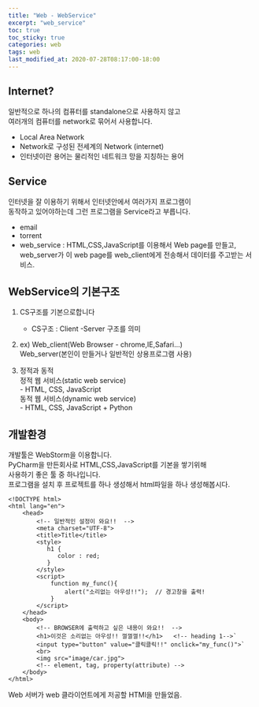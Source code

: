 ```yaml
---
title: "Web - WebService"
excerpt: "web_service"
toc: true
toc_sticky: true
categories: web
tags: web
last_modified_at: 2020-07-28T08:17:00-18:00
---
```

## Internet?
일반적으로 하나의 컴퓨터를 standalone으로 사용하지 않고  
여러개의 컴퓨터를 network로 묶어서 사용합니다.
- Local Area Network  
- Network로 구성된 전세계의 Network (internet)  
- 인터넷이란 용어는 물리적인 네트워크 망을 지칭하는 용어  


## Service
인터넷을 잘 이용하기 위해서 인터넷안에서 여러가지 프로그램이  
동작하고 있어야하는데 그런  프로그램을 Service라고 부릅니다.  
- email  
- torrent  
- web_service : HTML,CSS,JavaScript를 이용해서 Web page를 만들고,  
		web_server가 이 web page를 web_client에게 전송해서 데이터를 주고받는 서비스.  

## WebService의 기본구조  
1. CS구조를 기본으로합니다
	- CS구조 : Client -Server 구조를 의미
1. ex) Web_client(Web Browser - chrome,IE,Safari...)  
	Web_server(본인이 만들거나 일반적인 상용프로그램 사용)  
  
1. 정적과 동적  
	정적 웹 서비스(static web service)  
		- HTML, CSS, JavaScript  
	동적 웹 서비스(dynamic web service)  
		- HTML, CSS, JavaScript + Python  
		
## 개발환경  
개발툴은 WebStorm을 이용합니다.  
PyCharm을 만든회사로 HTML,CSS,JavaScript를 기본을 쌓기위해  
사용하기 좋은 툴 중 하나입니다.  
프로그램을 설치 후 프로젝트를 하나 생성해서 html파일을 하나 생성해봅시다.  

```
<!DOCTYPE html>
<html lang="en">
    <head>
        <!-- 일반적인 설정이 와요!!  -->
        <meta charset="UTF-8">
        <title>Title</title>
        <style>
           h1 {
              color : red;
           }
        </style>
        <script>
            function my_func(){
                alert("소리없는 아우성!!");  // 경고창을 출력!
            }
        </script>
    </head>
    <body>
        <!-- BROWSER에 출력하고 싶은 내용이 와요!!  -->
        <h1>이것은 소리없는 아우성!! 껄껄껄!!</h1>   <!-- heading 1-->`
        <input type="button" value="클릭클릭!!" onclick="my_func()">`
        <br>
        <img src="image/car.jpg">
        <!-- element, tag, property(attribute) -->
    </body>
</html>
```  

Web 서버가 web 클라이언트에게 저공할 HTMl을 만들었음.
